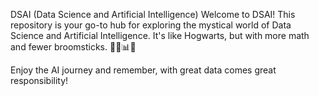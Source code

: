 DSAI (Data Science and Artificial Intelligence)
Welcome to DSAI! This repository is your go-to hub for exploring the mystical world of Data Science and Artificial Intelligence. It's like Hogwarts, but with more math and fewer broomsticks. 🧙‍♂️📊🤖


Enjoy the AI journey and remember, with great data comes great responsibility!
